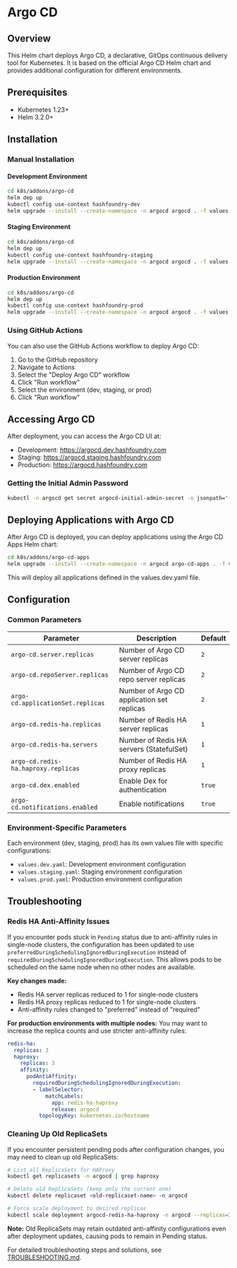 # Argo CD

## Overview

This Helm chart deploys Argo CD, a declarative, GitOps continuous delivery tool for Kubernetes. It is based on the official Argo CD Helm chart and provides additional configuration for different environments.

## Prerequisites

- Kubernetes 1.23+
- Helm 3.2.0+

## Installation

### Manual Installation

#### Development Environment

```bash
cd k8s/addons/argo-cd
helm dep up
kubectl config use-context hashfoundry-dev
helm upgrade --install --create-namespace -n argocd argocd . -f values.yaml -f values.dev.yaml
```

#### Staging Environment

```bash
cd k8s/addons/argo-cd
helm dep up
kubectl config use-context hashfoundry-staging
helm upgrade --install --create-namespace -n argocd argocd . -f values.yaml -f values.staging.yaml
```

#### Production Environment

```bash
cd k8s/addons/argo-cd
helm dep up
kubectl config use-context hashfoundry-prod
helm upgrade --install --create-namespace -n argocd argocd . -f values.yaml -f values.prod.yaml
```

### Using GitHub Actions

You can also use the GitHub Actions workflow to deploy Argo CD:

1. Go to the GitHub repository
2. Navigate to Actions
3. Select the "Deploy Argo CD" workflow
4. Click "Run workflow"
5. Select the environment (dev, staging, or prod)
6. Click "Run workflow"

## Accessing Argo CD

After deployment, you can access the Argo CD UI at:

- Development: https://argocd.dev.hashfoundry.com
- Staging: https://argocd.staging.hashfoundry.com
- Production: https://argocd.hashfoundry.com

### Getting the Initial Admin Password

```bash
kubectl -n argocd get secret argocd-initial-admin-secret -o jsonpath="{.data.password}" | base64 -d
```

## Deploying Applications with Argo CD

After Argo CD is deployed, you can deploy applications using the Argo CD Apps Helm chart:

```bash
cd k8s/addons/argo-cd-apps
helm upgrade --install --create-namespace -n argocd argo-cd-apps . -f values.yaml -f values.dev.yaml
```

This will deploy all applications defined in the values.dev.yaml file.

## Configuration

### Common Parameters

| Parameter | Description | Default |
|-----------|-------------|---------|
| `argo-cd.server.replicas` | Number of Argo CD server replicas | `2` |
| `argo-cd.repoServer.replicas` | Number of Argo CD repo server replicas | `2` |
| `argo-cd.applicationSet.replicas` | Number of Argo CD application set replicas | `2` |
| `argo-cd.redis-ha.replicas` | Number of Redis HA server replicas | `1` |
| `argo-cd.redis-ha.servers` | Number of Redis HA servers (StatefulSet) | `1` |
| `argo-cd.redis-ha.haproxy.replicas` | Number of Redis HA proxy replicas | `1` |
| `argo-cd.dex.enabled` | Enable Dex for authentication | `true` |
| `argo-cd.notifications.enabled` | Enable notifications | `true` |

### Environment-Specific Parameters

Each environment (dev, staging, prod) has its own values file with specific configurations:

- `values.dev.yaml`: Development environment configuration
- `values.staging.yaml`: Staging environment configuration
- `values.prod.yaml`: Production environment configuration

## Troubleshooting

### Redis HA Anti-Affinity Issues

If you encounter pods stuck in `Pending` status due to anti-affinity rules in single-node clusters, the configuration has been updated to use `preferredDuringSchedulingIgnoredDuringExecution` instead of `requiredDuringSchedulingIgnoredDuringExecution`. This allows pods to be scheduled on the same node when no other nodes are available.

**Key changes made:**
- Redis HA server replicas reduced to 1 for single-node clusters
- Redis HA proxy replicas reduced to 1 for single-node clusters
- Anti-affinity rules changed to "preferred" instead of "required"

**For production environments with multiple nodes:**
You may want to increase the replica counts and use stricter anti-affinity rules:

```yaml
redis-ha:
  replicas: 3
  haproxy:
    replicas: 3
    affinity:
      podAntiAffinity:
        requiredDuringSchedulingIgnoredDuringExecution:
        - labelSelector:
            matchLabels:
              app: redis-ha-haproxy
              release: argocd
          topologyKey: kubernetes.io/hostname
```

### Cleaning Up Old ReplicaSets

If you encounter persistent pending pods after configuration changes, you may need to clean up old ReplicaSets:

```bash
# List all ReplicaSets for HAProxy
kubectl get replicasets -n argocd | grep haproxy

# Delete old ReplicaSets (keep only the current one)
kubectl delete replicaset <old-replicaset-name> -n argocd

# Force scale deployment to desired replicas
kubectl scale deployment argocd-redis-ha-haproxy -n argocd --replicas=1
```

**Note:** Old ReplicaSets may retain outdated anti-affinity configurations even after deployment updates, causing pods to remain in Pending status.

For detailed troubleshooting steps and solutions, see [TROUBLESHOOTING.md](./TROUBLESHOOTING.md).
